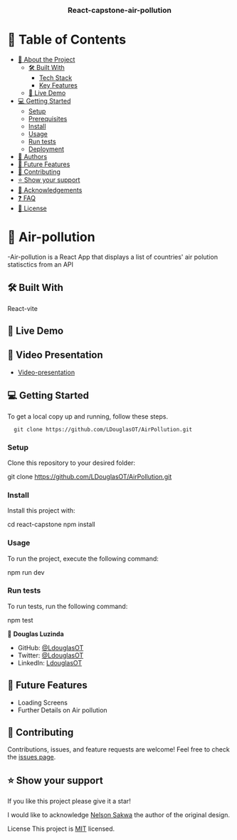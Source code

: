 <a name="readme-top"></a>

<div align="center">

  
  <br/>

  <h3><b>React-capstone-air-pollution</b></h3>

</div>


# 📗 Table of Contents

- [📖 About the Project](#about-project)
  - [🛠 Built With](#built-with)
    - [Tech Stack](#tech-stack)
    - [Key Features](#key-features)
  - [🚀 Live Demo](#live-demo)
- [💻 Getting Started](#getting-started)
  - [Setup](#setup)
  - [Prerequisites](#prerequisites)
  - [Install](#install)
  - [Usage](#usage)
  - [Run tests](#run-tests)
  - [Deployment](#triangular_flag_on_post-deployment)
- [👥 Authors](#authors)
- [🔭 Future Features](#future-features)
- [🤝 Contributing](#contributing)
- [⭐️ Show your support](#support)
- [🙏 Acknowledgements](#acknowledgements)
- [❓ FAQ](#faq)
- [📝 License](#license)

<!-- PROJECT DESCRIPTION -->
# 📖 Air-pollution <a name="about-project"></a>
-Air-pollution is a React App  that displays a list of countries' air polution statisctics from an API

## 🛠 Built With <a name="built-with"></a>
 React-vite

## 🚀 Live Demo <a href="https://647b5f8da098e0154cbfcde4--rainbow-kelpie-31fab6.netlify.app/" name="live-demo"></a>

## 🚀 Video Presentation <a name="live-demo"></a>
- [Video-presentation](https://www.loom.com/share/0e8e15093eff4bb6b535463d2b015f56)

<!-- GETTING STARTED -->
## 💻 Getting Started <a name="getting-started"></a>
To get a local copy up and running, follow these steps.
```
  git clone https://github.com/LDouglasOT/AirPollution.git
```
### Setup
Clone this repository to your desired folder:

  git clone https://github.com/LDouglasOT/AirPollution.git

### Install
Install this project with:

  cd react-capstone
  npm install
### Usage
To run the project, execute the following command:

  npm run dev

### Run tests
To run tests, run the following command:

  npm test

<!-- AUTHORS -->
👤 **Douglas Luzinda**


- GitHub: [@LdouglasOT](https://github.com/LdouglasOT)
- Twitter: [@LdouglasOT](https://twitter.com/LdouglasOT)
- LinkedIn: [LdouglasOT](https://www.linkedin.com/in/LdouglasOT/)
<!-- FUTURE FEATURES -->
## 🔭 Future Features <a name="future-features"></a>
- Loading Screens
- Further Details on Air pollution

<!-- CONTRIBUTING -->
## 🤝 Contributing <a name="contributing"></a>
Contributions, issues, and feature requests are welcome!
Feel free to check the [issues page](https://github.com/LDouglasOT/AirPollution/issues).

<!-- SUPPORT -->
## ⭐️ Show your support <a name="support"></a>
If you like this project please give it a star!

<!-- ACKNOWLEDGEMENTS -->

I would like to acknowledge [Nelson Sakwa](https://www.behance.net/sakwadesignstudio) the author of the original design.

<!-- LICENSE -->
License <a name="license"></a>
This project is [MIT](https://github.com/Daniel-Kigozi/Mobile-First/blob/my-html/LICENSE.md) licensed.